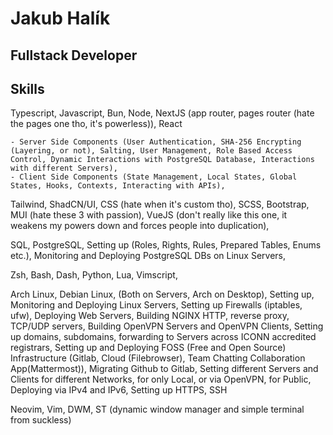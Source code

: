 # Jakub Halík

## Fullstack Developer

## Skills

Typescript, Javascript, Bun, Node, NextJS (app router, pages router (hate the pages one tho, it's powerless)), React

    - Server Side Components (User Authentication, SHA-256 Encrypting (Layering, or not), Salting, User Management, Role Based Access Control, Dynamic Interactions with PostgreSQL Database, Interactions with different Servers),
    - Client Side Components (State Management, Local States, Global States, Hooks, Contexts, Interacting with APIs),

Tailwind, ShadCN/UI, CSS (hate when it's custom tho), SCSS, Bootstrap, MUI (hate these 3 with passion), VueJS (don't really like this one, it weakens my powers down and forces people into duplication),

SQL, PostgreSQL, Setting up (Roles, Rights, Rules, Prepared Tables, Enums etc.), Monitoring and Deploying PostgreSQL DBs on Linux Servers,

Zsh, Bash, Dash, Python, Lua, Vimscript,

Arch Linux, Debian Linux, (Both on Servers, Arch on Desktop), Setting up, Monitoring and Deploying Linux Servers, Setting up Firewalls (iptables, ufw), Deploying Web Servers, Building NGINX HTTP, reverse proxy, TCP/UDP servers, Building OpenVPN Servers and OpenVPN Clients, Setting up domains, subdomains, forwarding to Servers across ICONN accredited registrars, Setting up and Deploying FOSS (Free and Open Source) Infrastructure (Gitlab, Cloud (Filebrowser), Team Chatting Collaboration App(Mattermost)), Migrating Github to Gitlab, Setting different Servers and Clients for different Networks, for only Local, or via OpenVPN, for Public, Deploying via IPv4 and IPv6, Setting up HTTPS, SSH

Neovim, Vim, DWM, ST (dynamic window manager and simple terminal from suckless)
